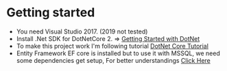 # Getting started
- You need Visual Studio 2017. (2019 not tested)
- Install .Net SDK for DotNetCore 2.
=> [Getting Started with DotNet](https://www.microsoft.com/net/learn/get-started/windows)
- To make this project work I'm following tutorial [DotNet Core Tutorial](https://docs.microsoft.com/en-us/aspnet/core/tutorials/first-web-api)
- Entity Framework EF core is installed but to use it with MSSQL, we need some dependencies get setup, For better understandings [Click Here](https://docs.microsoft.com/en-us/ef/core/get-started/aspnetcore/new-db)
